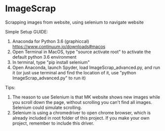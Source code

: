 # ImageScrap
Scrapping images from website, using selenium to navigate website

Simple Setup GUIDE:
1. Anaconda for Python 3.6 (graphiccal) https://www.continuum.io/downloads#macos
2. Open Terminal in MacOS, type "source activate root" to activate the default python 3.6 environment
3. In terminal, type "pip install selenium"
4. Open Anaconda, launch Spyder, load ImageScrap_advanced.py, and run it (or just use terminal and find the location of it, use "python ImageScrap_advanced.py" to run it)


Tips:
1. The reason to use Selenium is that MK website shows new images while you scroll down the page, without scrolling you can't find all images. Selenium could simulate scrolling.
2. Selenium is using a chromedriver to open chrome browser, which is already included in root folder of this project. If you make your own project, remember to include this driver.
